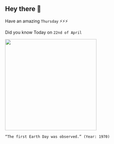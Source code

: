 ## Hey there 👋
Have an amazing `Thursday` ⚡⚡⚡

Did you know Today on `22nd of April`
 
 [<img src="https://www.history.com/.image/ar_1:1%2Cc_fill%2Ccs_srgb%2Cfl_progressive%2Cq_auto:good%2Cw_1200/MTcwOTQ2MjQ4MjA1OTM1NzYw/earthdaytdih.jpg" width="300" />](https://www.earthday.org/history/) 
 ```
“The first Earth Day was observed.” (Year: 1970)
```
